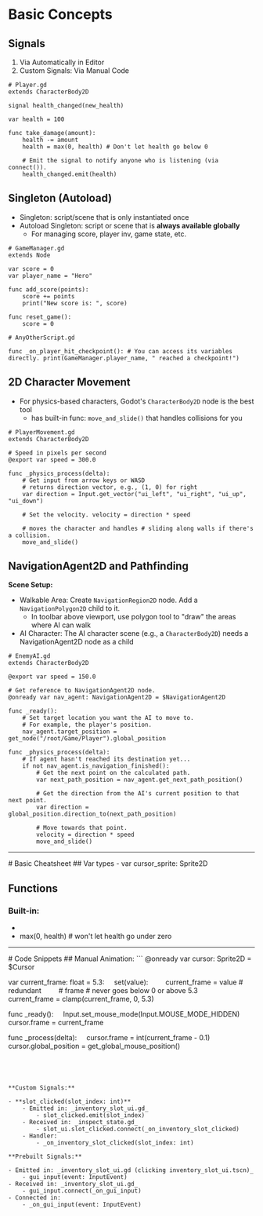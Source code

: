 # Basic Concepts
## Signals
1. Via Automatically in Editor
2. Custom Signals: Via Manual Code

```
# Player.gd
extends CharacterBody2D

signal health_changed(new_health)

var health = 100

func take_damage(amount):
	health -= amount
	health = max(0, health) # Don't let health go below 0
	
	# Emit the signal to notify anyone who is listening (via connect()).
	health_changed.emit(health)
```

## Singleton (Autoload)
- Singleton: script/scene that is only instantiated once
- Autoload Singleton: script or scene that is **always available globally**
	- For managing score, player inv, game state, etc.

```
# GameManager.gd
extends Node

var score = 0
var player_name = "Hero"

func add_score(points):
	score += points
	print("New score is: ", score)

func reset_game():
	score = 0
```

```
# AnyOtherScript.gd

func _on_player_hit_checkpoint(): # You can access its variables directly. print(GameManager.player_name, " reached a checkpoint!")
```

## 2D Character Movement
- For physics-based characters, Godot's `CharacterBody2D` node is the best tool
	- has built-in func: `move_and_slide()` that handles collisions for you

```
# PlayerMovement.gd
extends CharacterBody2D

# Speed in pixels per second
@export var speed = 300.0

func _physics_process(delta):
	# Get input from arrow keys or WASD
	# returns direction vector, e.g., (1, 0) for right
	var direction = Input.get_vector("ui_left", "ui_right", "ui_up", "ui_down") 
	
	# Set the velocity. velocity = direction * speed 
	
	# moves the character and handles # sliding along walls if there's a collision.
	move_and_slide()
```

## NavigationAgent2D and Pathfinding
**Scene Setup:**
- Walkable Area: Create `NavigationRegion2D` node. Add a `NavigationPolygon2D` child to it.
	- In toolbar above viewport, use polygon tool to "draw" the areas where AI can walk
- AI Character: The AI character scene (e.g., a `CharacterBody2D`) needs a NavigationAgent2D node as a child

```
# EnemyAI.gd
extends CharacterBody2D

@export var speed = 150.0

# Get reference to NavigationAgent2D node.
@onready var nav_agent: NavigationAgent2D = $NavigationAgent2D

func _ready():
	# Set target location you want the AI to move to.
	# For example, the player's position.
	nav_agent.target_position = get_node("/root/Game/Player").global_position

func _physics_process(delta):
	# If agent hasn't reached its destination yet...
	if not nav_agent.is_navigation_finished():
		# Get the next point on the calculated path.
		var next_path_position = nav_agent.get_next_path_position()
		
		# Get the direction from the AI's current position to that next point.
		var direction = global_position.direction_to(next_path_position)
		
		# Move towards that point.
		velocity = direction * speed
		move_and_slide()
```

<hr>
# Basic Cheatsheet
## Var types
- var cursor_sprite: Sprite2D

## Functions
### Built-in:
- 
- max(0, health) # won't let health go under zero



<hr>
# Code Snippets
## Manual Animation:
```
@onready var cursor: Sprite2D = $Cursor

var current_frame: float = 5.3:
    set(value):
        current_frame = value # redundant
        # frame # never goes below 0 or above 5.3
        current_frame = clamp(current_frame, 0, 5.3) 

func _ready():
    Input.set_mouse_mode(Input.MOUSE_MODE_HIDDEN)
    cursor.frame = current_frame
  
func _process(delta):
    cursor.frame = int(current_frame - 0.1)
    cursor.global_position = get_global_mouse_position()
```




**Custom Signals:**

- **slot_clicked(slot_index: int)**
	- Emitted in: _inventory_slot_ui.gd_
		- slot_clicked.emit(slot_index)
	- Received in: _inspect_state.gd_
		- slot_ui.slot_clicked.connect(_on_inventory_slot_clicked)
	- Handler:
		- _on_inventory_slot_clicked(slot_index: int)

**Prebuilt Signals:**

- Emitted in: _inventory_slot_ui.gd (clicking inventory_slot_ui.tscn)_
	- gui_input(event: InputEvent)
- Received in: _inventory_slot_ui.gd_
	- gui_input.connect(_on_gui_input)
- Connected in:
	- _on_gui_input(event: InputEvent)

